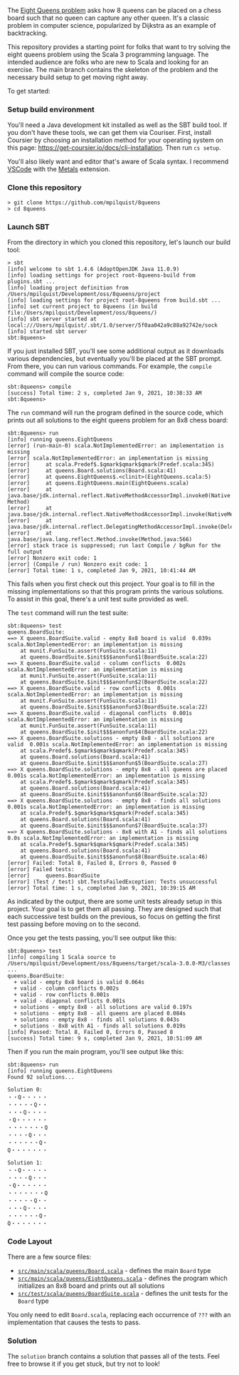 The [Eight Queens problem](https://en.wikipedia.org/wiki/Eight_queens_puzzle) asks how 8 queens can be placed on a chess board such that no queen can capture any other queen. It's a classic problem in computer science, popularized by Dijkstra as an example of backtracking.

This repository provides a starting point for folks that want to try solving the eight queens problem using the Scala 3 programming language. The intended audience are folks who are new to Scala and looking for an exercise. The main branch contains the skeleton of the problem and the necessary build setup to get moving right away.

To get started:

### Setup build environment

You'll need a Java development kit installed as well as the SBT build tool. If you don't have these tools, we can get them via Couriser. First, install Coursier by choosing an installation method for your operating system on this page: https://get-coursier.io/docs/cli-installation. Then run `cs setup`.

You'll also likely want and editor that's aware of Scala syntax. I recommend [VSCode](https://code.visualstudio.com) with the [Metals](https://scalameta.org/metals/docs/editors/vscode.html) extension.

### Clone this repository

```
> git clone https://github.com/mpilquist/8queens
> cd 8queens
```


### Launch SBT

From the directory in which you cloned this repository, let's launch our build tool:

```
> sbt
[info] welcome to sbt 1.4.6 (AdoptOpenJDK Java 11.0.9)
[info] loading settings for project root-8queens-build from plugins.sbt ...
[info] loading project definition from /Users/mpilquist/Development/oss/8queens/project
[info] loading settings for project root-8queens from build.sbt ...
[info] set current project to 8queens (in build file:/Users/mpilquist/Development/oss/8queens/)
[info] sbt server started at local:///Users/mpilquist/.sbt/1.0/server/5f0aa042a9c88a92742e/sock
[info] started sbt server
sbt:8queens>
```

If you just installed SBT, you'll see some additional output as it downloads various dependencies, but eventually you'll be placed at the SBT prompt. From there, you can run various commands. For example, the `compile` command will compile the source code:

```
sbt:8queens> compile
[success] Total time: 2 s, completed Jan 9, 2021, 10:38:33 AM
sbt:8queens>
```

The `run` command will run the program defined in the source code, which prints out all solutions to the eight queens problem for an 8x8 chess board:

```
sbt:8queens> run
[info] running queens.EightQueens
[error] (run-main-0) scala.NotImplementedError: an implementation is missing
[error] scala.NotImplementedError: an implementation is missing
[error] 	at scala.Predef$.$qmark$qmark$qmark(Predef.scala:345)
[error] 	at queens.Board.solutions(Board.scala:41)
[error] 	at queens.EightQueens$.<clinit>(EightQueens.scala:5)
[error] 	at queens.EightQueens.main(EightQueens.scala)
[error] 	at java.base/jdk.internal.reflect.NativeMethodAccessorImpl.invoke0(Native Method)
[error] 	at java.base/jdk.internal.reflect.NativeMethodAccessorImpl.invoke(NativeMethodAccessorImpl.java:62)
[error] 	at java.base/jdk.internal.reflect.DelegatingMethodAccessorImpl.invoke(DelegatingMethodAccessorImpl.java:43)
[error] 	at java.base/java.lang.reflect.Method.invoke(Method.java:566)
[error] stack trace is suppressed; run last Compile / bgRun for the full output
[error] Nonzero exit code: 1
[error] (Compile / run) Nonzero exit code: 1
[error] Total time: 1 s, completed Jan 9, 2021, 10:41:44 AM
```

This fails when you first check out this project. Your goal is to fill in the missing implementations so that this program prints the various solutions. To assist in this goal, there's a unit test suite provided as well.

The `test` command will run the test suite:

```
sbt:8queens> test
queens.BoardSuite:
==> X queens.BoardSuite.valid - empty 8x8 board is valid  0.039s scala.NotImplementedError: an implementation is missing
    at munit.FunSuite.assert(FunSuite.scala:11)
    at queens.BoardSuite.$init$$$anonfun$1(BoardSuite.scala:22)
==> X queens.BoardSuite.valid - column conflicts  0.002s scala.NotImplementedError: an implementation is missing
    at munit.FunSuite.assert(FunSuite.scala:11)
    at queens.BoardSuite.$init$$$anonfun$2(BoardSuite.scala:22)
==> X queens.BoardSuite.valid - row conflicts  0.001s scala.NotImplementedError: an implementation is missing
    at munit.FunSuite.assert(FunSuite.scala:11)
    at queens.BoardSuite.$init$$$anonfun$3(BoardSuite.scala:22)
==> X queens.BoardSuite.valid - diagonal conflicts  0.001s scala.NotImplementedError: an implementation is missing
    at munit.FunSuite.assert(FunSuite.scala:11)
    at queens.BoardSuite.$init$$$anonfun$4(BoardSuite.scala:22)
==> X queens.BoardSuite.solutions - empty 8x8 - all solutions are valid  0.001s scala.NotImplementedError: an implementation is missing
    at scala.Predef$.$qmark$qmark$qmark(Predef.scala:345)
    at queens.Board.solutions(Board.scala:41)
    at queens.BoardSuite.$init$$$anonfun$5(BoardSuite.scala:27)
==> X queens.BoardSuite.solutions - empty 8x8 - all queens are placed  0.001s scala.NotImplementedError: an implementation is missing
    at scala.Predef$.$qmark$qmark$qmark(Predef.scala:345)
    at queens.Board.solutions(Board.scala:41)
    at queens.BoardSuite.$init$$$anonfun$6(BoardSuite.scala:32)
==> X queens.BoardSuite.solutions - empty 8x8 - finds all solutions  0.001s scala.NotImplementedError: an implementation is missing
    at scala.Predef$.$qmark$qmark$qmark(Predef.scala:345)
    at queens.Board.solutions(Board.scala:41)
    at queens.BoardSuite.$init$$$anonfun$7(BoardSuite.scala:37)
==> X queens.BoardSuite.solutions - 8x8 with A1 - finds all solutions  0.0s scala.NotImplementedError: an implementation is missing
    at scala.Predef$.$qmark$qmark$qmark(Predef.scala:345)
    at queens.Board.solutions(Board.scala:41)
    at queens.BoardSuite.$init$$$anonfun$8(BoardSuite.scala:46)
[error] Failed: Total 8, Failed 8, Errors 0, Passed 0
[error] Failed tests:
[error] 	queens.BoardSuite
[error] (Test / test) sbt.TestsFailedException: Tests unsuccessful
[error] Total time: 1 s, completed Jan 9, 2021, 10:39:15 AM
```

As indicated by the output, there are some unit tests already setup in this project. Your goal is to get them all passing. They are designed such that each successive test builds on the previous, so focus on getting the first test passing before moving on to the second.

Once you get the tests passing, you'll see output like this:

```
sbt:8queens> test
[info] compiling 1 Scala source to /Users/mpilquist/Development/oss/8queens/target/scala-3.0.0-M3/classes ...
queens.BoardSuite:
  + valid - empty 8x8 board is valid 0.064s
  + valid - column conflicts 0.002s
  + valid - row conflicts 0.001s
  + valid - diagonal conflicts 0.001s
  + solutions - empty 8x8 - all solutions are valid 0.197s
  + solutions - empty 8x8 - all queens are placed 0.084s
  + solutions - empty 8x8 - finds all solutions 0.043s
  + solutions - 8x8 with A1 - finds all solutions 0.019s
[info] Passed: Total 8, Failed 0, Errors 0, Passed 8
[success] Total time: 9 s, completed Jan 9, 2021, 10:51:09 AM
```

Then if you run the main program, you'll see output like this:

```
sbt:8queens> run
[info] running queens.EightQueens
Found 92 solutions...

Solution 0:
・・Q・・・・・
・・・・・Q・・
・・・Q・・・・
・Q・・・・・・
・・・・・・・Q
・・・・Q・・・
・・・・・・Q・
Q・・・・・・・

Solution 1:
・・Q・・・・・
・・・・Q・・・
・Q・・・・・・
・・・・・・・Q
・・・・・Q・・
・・・Q・・・・
・・・・・・Q・
Q・・・・・・・
```

### Code Layout

There are a few source files:
 - [`src/main/scala/queens/Board.scala`](src/main/scala/queens/Board.scala) - defines the main `Board` type
 - [`src/main/scala/queens/EightQueens.scala`](src/main/scala/queens/EightQueens.scala) - defines the program which initializes an 8x8 board and prints out all solutions
 - [`src/test/scala/queens/BoardSuite.scala`](src/test/scala/queens/BoardSuite.scala) - defines the unit tests for the `Board` type

You only need to edit `Board.scala`, replacing each occurrence of `???` with an implementation that causes the tests to pass.

### Solution

The `solution` branch contains a solution that passes all of the tests. Feel free to browse it if you get stuck, but try not to look!


